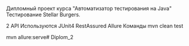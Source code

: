 Дипломный проект курса "Автоматизатор тестирования на Java"
Тестирование Stellar Burgers.

2 API
Используются
JUnit4
RestAssured
Allure
Команды
mvn clean test

mvn allure:serve# Diplom_2
